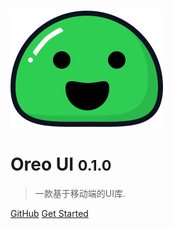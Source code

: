 ![logo](_media/icon.svg)

# Oreo UI <small>0.1.0</small>

> 一款基于移动端的UI库.

<!-- - Simple and lightweight (~18kB gzipped)
- No statically built html files
- Multiple themes -->


[GitHub](https://github.com/zhounan007/oreo-ui)
[Get Started](#/)
